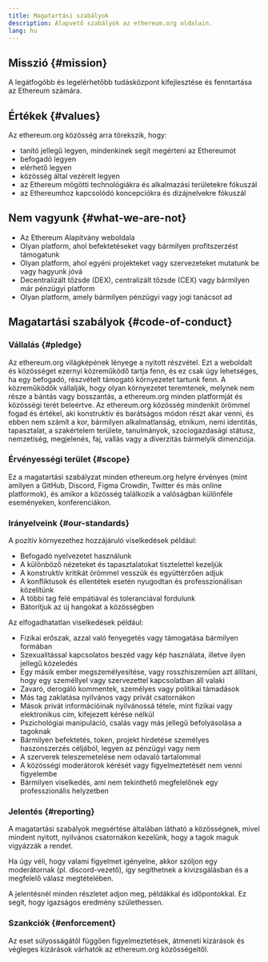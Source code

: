 ```yaml
---
title: Magatartási szabályok
description: Alapvető szabályok az ethereum.org oldalain.
lang: hu
---
```


## Misszió \{#mission}

A legátfogóbb és legelérhetőbb tudásközpont kifejlesztése és fenntartása az Ethereum számára.

## Értékek \{#values}

Az ethereum.org közösség arra törekszik, hogy:

- tanító jellegű legyen, mindenkinek segít megérteni az Ethereumot
- befogadó legyen
- elérhető legyen
- közösség által vezérelt legyen
- az Ethereum mögötti technológiákra és alkalmazási területekre fókuszál
- az Ethereumhoz kapcsolódó koncepciókra és dizájnelvekre fókuszál

## Nem vagyunk \{#what-we-are-not}

- Az Ethereum Alapítvány weboldala
- Olyan platform, ahol befektetéseket vagy bármilyen profitszerzést támogatunk
- Olyan platform, ahol egyéni projekteket vagy szervezeteket mutatunk be vagy hagyunk jóvá
- Decentralizált tőzsde (DEX), centralizált tőzsde (CEX) vagy bármilyen már pénzügyi platform
- Olyan platform, amely bármilyen pénzügyi vagy jogi tanácsot ad

## Magatartási szabályok \{#code-of-conduct}

### Vállalás \{#pledge}

Az ethereum.org világképének lényege a nyitott részvétel. Ezt a weboldalt és közösséget ezernyi közreműködő tartja fenn, és ez csak úgy lehetséges, ha egy befogadó, részvételt támogató környezetet tartunk fenn. A közreműködők vállalják, hogy olyan környezetet teremtenek, melynek nem része a bántás vagy bosszantás, a ethereum.org minden platformját és közösségi terét beleértve. Az ethereum.org közösség mindenkit örömmel fogad és értékel, aki konstruktív és barátságos módon részt akar venni, és ebben nem számít a kor, bármilyen alkalmatlanság, etnikum, nemi identitás, tapasztalat, a szakértelem területe, tanulmányok, szociogazdasági státusz, nemzetiség, megjelenés, faj, vallás vagy a diverzitás bármelyik dimenziója.

### Érvényességi terület \{#scope}

Ez a magatartási szabályzat minden ethereum.org helyre érvényes (mint amilyen a GitHub, Discord, Figma Crowdin, Twitter és más online platformok), és amikor a közösség találkozik a valóságban különféle eseményeken, konferenciákon.

### Irányelveink \{#our-standards}

A pozitív környezethez hozzájáruló viselkedések például:

- Befogadó nyelvezetet használunk
- A különböző nézeteket és tapasztalatokat tisztelettel kezeljük
- A konstruktív kritikát örömmel vesszük és együttérzően adjuk
- A konfliktusok és ellentétek esetén nyugodtan és professzionálisan közelítünk
- A többi tag felé empátiával és toleranciával fordulunk
- Bátorítjuk az új hangokat a közösségben

Az elfogadhatatlan viselkedések például:

- Fizikai erőszak, azzal való fenyegetés vagy támogatása bármilyen formában
- Szexualitással kapcsolatos beszéd vagy kép használata, illetve ilyen jellegű közeledés
- Egy másik ember megszemélyesítése, vagy rosszhiszeműen azt állítani, hogy egy személlyel vagy szervezettel kapcsolatban áll valaki
- Zavaró, derogáló kommentek, személyes vagy politikai támadások
- Más tag zaklatása nyilvános vagy privát csatornákon
- Mások privát információinak nyilvánossá tétele, mint fizikai vagy elektronikus cím, kifejezett kérése nélkül
- Pszichológiai manipuláció, csalás vagy más jellegű befolyásolása a tagoknak
- Bármilyen befektetés, token, projekt hirdetése személyes haszonszerzés céljából, legyen az pénzügyi vagy nem
- A szerverek teleszemetelése nem odavaló tartalommal
- A közösségi moderátorok kérését vagy figyelmeztetését nem venni figyelembe
- Bármilyen viselkedés, ami nem tekinthető megfelelőnek egy professzionális helyzetben

### Jelentés \{#reporting}

A magatartási szabályok megsértése általában látható a közösségnek, mivel mindent nyitott, nyilvános csatornákon kezelünk, hogy a tagok maguk vigyázzák a rendet.

Ha úgy véli, hogy valami figyelmet igényelne, akkor szóljon egy moderátornak (pl. discord-vezető), így segíthetnek a kivizsgálásban és a megfelelő válasz megtételében.

A jelentésnél minden részletet adjon meg, példákkal és időpontokkal. Ez segít, hogy igazságos eredmény születhessen.

### Szankciók \{#enforcement}

Az eset súlyosságától függően figyelmeztetések, átmeneti kizárások és végleges kizárások várhatók az ethereum.org közösségeitől.
